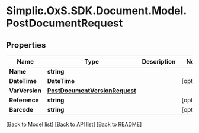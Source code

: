 # Simplic.OxS.SDK.Document.Model.PostDocumentRequest

## Properties

Name | Type | Description | Notes
------------ | ------------- | ------------- | -------------
**Name** | **string** |  | 
**DateTime** | **DateTime** |  | [optional] 
**VarVersion** | [**PostDocumentVersionRequest**](PostDocumentVersionRequest.md) |  | 
**Reference** | **string** |  | [optional] 
**Barcode** | **string** |  | [optional] 

[[Back to Model list]](../README.md#documentation-for-models) [[Back to API list]](../README.md#documentation-for-api-endpoints) [[Back to README]](../README.md)

